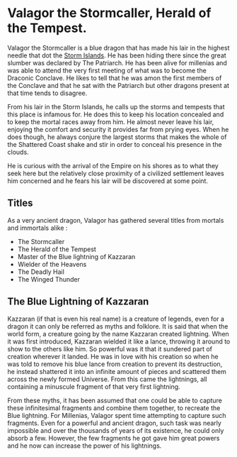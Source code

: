 # Valagor the Stormcaller, Herald of the Tempest.

Valagor the Stormcaller is a blue dragon that has made his lair in the highest needle that dot the [Storm Islands](../locations/shattered_coast.md#storm-islands). He has been hiding there since the great slumber was declared by The Patriarch. He has been alive for millenias and was able to attend the very first meeting of what was to become the Draconic Conclave. He likes to tell that he was amon the first members of the Conclave and that he sat with the Patriarch but other dragons present at that time tends to disagree.

From his lair in the Storm Islands, he calls up the storms and tempests that this place is infamous for. He does this to keep his location concealed and to keep the mortal races away from him. He almost never leave his lair, enjoying the comfort and security it provides far from prying eyes. When he does though, he always conjure the largest storms that makes the whole of the Shattered Coast shake and stir in order to conceal his presence in the clouds.

He is curious with the arrival of the Empire on his shores as to what they seek here but the relatively close proximity of a civilized settlement leaves him concerned and he fears his lair will be discovered at some point. 

## Titles

As a very ancient dragon, Valagor has gathered several titles from mortals and immortals alike :

*  The Stormcaller
*  The Herald of the Tempest
*  Master of the Blue lightning of Kazzaran
*  Wielder of the Heavens
*  The Deadly Hail
*  The Winged Thunder
  

## The Blue Lightning of Kazzaran

Kazzaran (if that is even his real name) is a creature of legends, even for a dragon it can only be referred as myths and folklore. It is said that when the world form, a creature going by the name Kazzaran created lightning. When it was first introduced, Kazzaran wielded it like a lance, throwing it around to show to the others like him. So powerful was it that it sundered part of creation wherever it landed. He was in love with his creation so when he was told to remove his blue lance from creation to prevent its destruction, he instead shattered it into an infinite amount of pieces and scattered them across the newly formed Universe. From this came the lightnings, all containing a minuscule fragment of that very first lightning.

From these myths, it has been assumed that one could be able to capture these infinitesimal fragments and combine them together, to recreate the Blue lightning. For Millenias, Valagor spent time attempting to capture such fragments. Even for a powerful and ancient dragon, such task was nearly impossible and over the thousands of years of its existence, he could only absorb a few. However, the few fragments he got gave him great powers and he now can increase the power of his lightnings. 